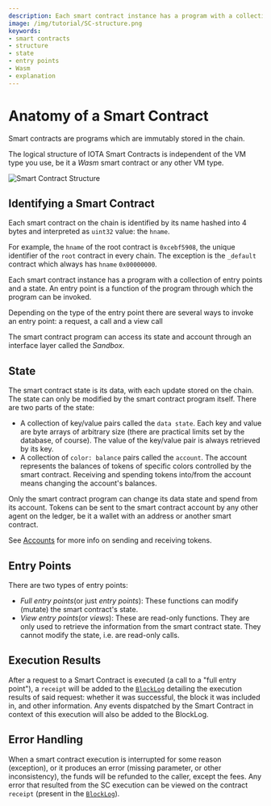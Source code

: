 ```yaml
---
description: Each smart contract instance has a program with a collection of entry points and a state. 
image: /img/tutorial/SC-structure.png
keywords:
- smart contracts
- structure
- state
- entry points
- Wasm
- explanation
---
```


# Anatomy of a Smart Contract

Smart contracts are programs which are immutably stored in the chain.

The logical structure of IOTA Smart Contracts is independent of the VM type you
use, be it a _Wasm_ smart contract or any other VM type.

![Smart Contract Structure](/img/tutorial/SC-structure.png)

## Identifying a Smart Contract

Each smart contract on the chain is identified by its name hashed into 4 bytes
and interpreted as `uint32` value: the `hname`.

For example, the `hname` of the root contract is `0xcebf5908`, the unique identifier of the
`root` contract in every chain. The exception is the `_default` contract which always has `hname` `0x00000000`.

Each smart contract instance has a program with a collection of entry points and
a state. An entry point is a function of the program through which the program
can be invoked.

Depending on the type of the entry point there are several ways to invoke an entry point: a request, a call and a view call

The smart contract program can access its state and account through an interface
layer called the _Sandbox_.

## State

The smart contract state is its data, with each update stored on the chain. The
state can only be modified by the smart contract program itself. There are two
parts of the state:

- A collection of key/value pairs called the `data state`. Each key and value
  are byte arrays of arbitrary size (there are practical limits set by the
  database, of course). The value of the key/value pair is always retrieved by
  its key.
- A collection of `color: balance` pairs called the `account`. The account
  represents the balances of tokens of specific colors controlled by the smart
  contract. Receiving and spending tokens into/from the account means changing
  the account's balances.

Only the smart contract program can change its data state and spend from its
account. Tokens can be sent to the smart contract account by any other agent on
the ledger, be it a wallet with an address or another smart contract.

See [Accounts](../core_concepts/accounts/how-accounts-work.md) for more info on sending and receiving tokens.

## Entry Points

There are two types of entry points:

- _Full entry points_(or just _entry points_): These functions can modify
  (mutate) the smart contract's state.
- _View entry points_(or _views_): These are read-only functions. They are only used
  to retrieve the information from the smart contract state. They cannot
  modify the state, i.e. are read-only calls.

## Execution Results

After a request to a Smart Contract is executed (a call to a "full entry point"),
a `receipt` will be added to the [`BlockLog`](../core_concepts/core_contracts/blocklog.md)
detailing the execution results of said request: whether it was successful, the block it was
included in, and other information. Any events dispatched by the Smart Contract in context of
this execution will also be added to the BlockLog.

## Error Handling

When a smart contract execution is interrupted for some reason (exception), or it produces an
error (missing parameter, or other inconsistency), the funds will be refunded to the caller,
except the fees. Any error that resulted from the SC execution can be viewed on the contract
`receipt` (present in the [`BlockLog`](../core_concepts/core_contracts/blocklog.md)).